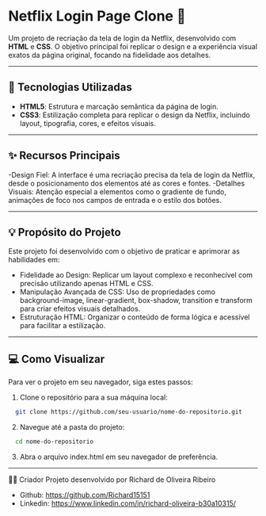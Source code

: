 # Netflix Login Page Clone 🍿

Um projeto de recriação da tela de login da Netflix, desenvolvido com **HTML** e **CSS**. O objetivo principal foi replicar o design e a experiência visual exatos da página original, focando na fidelidade aos detalhes.

---

## 🚀 Tecnologias Utilizadas

- **HTML5**: Estrutura e marcação semântica da página de login.
- **CSS3**: Estilização completa para replicar o design da Netflix, incluindo layout, tipografia, cores, e efeitos visuais.

---

## ✨ Recursos Principais

-Design Fiel: A interface é uma recriação precisa da tela de login da Netflix, desde o posicionamento dos elementos até as cores e fontes.
-Detalhes Visuais: Atenção especial a elementos como o gradiente de fundo, animações de foco nos campos de entrada e o estilo dos botões.

---

## 💡 Propósito do Projeto
Este projeto foi desenvolvido com o objetivo de praticar e aprimorar as habilidades em:

- Fidelidade ao Design: Replicar um layout complexo e reconhecível com precisão utilizando apenas HTML e CSS.
- Manipulação Avançada de CSS: Uso de propriedades como background-image, linear-gradient, box-shadow, transition e transform para criar efeitos visuais detalhados.
- Estruturação HTML: Organizar o conteúdo de forma lógica e acessível para facilitar a estilização.

---

## 💻 Como Visualizar
Para ver o projeto em seu navegador, siga estes passos:

1. Clone o repositório para a sua máquina local:

```Bash
  git clone https://github.com/seu-usuario/nome-do-repositorio.git
```

2. Navegue até a pasta do projeto:

```Bash
  cd nome-do-repositorio
```
3. Abra o arquivo index.html em seu navegador de preferência.
   
---

👨‍💻 Criador
Projeto desenvolvido por Richard de Oliveira Ribeiro
- Github: https://github.com/Richard15151
- Linkedin: https://www.linkedin.com/in/richard-oliveira-b30a10315/
